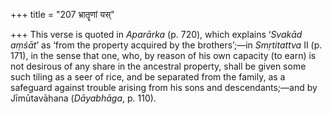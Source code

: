 +++
title = "207 भ्रातॄणां यस्"

+++
This verse is quoted in *Aparārka* (p. 720), which explains ‘*Svakād
aṃśāt*’ as ‘from the property acquired by the brothers’;—in
*Smṛtitattva* II (p. 171), in the sense that one, who, by reason of his
own capacity (to earn) is not desirous of any share in the ancestral
property, shall be given some such tiling as a seer of rice, and be
separated from the family, as a safeguard against trouble arising from
his sons and descendants;—and by Jīmūtavāhana (*Dāyabhāga*, p. 110).


